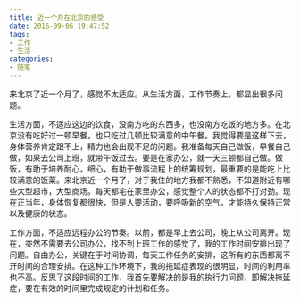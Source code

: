```yaml
---
title: 近一个月在北京的感受
date: 2016-09-06 19:47:52
tags:
- 工作
- 生活
categories:
- 随笔
---
```


来北京了近一个月了，感觉不太适应。从生活方面，工作节奏上，都显出很多问题。

生活方面，不适应这边的饮食，没南方吃的东西多，也没南方吃饭的地方多。在北京没有吃好过一顿早餐，也只吃过几顿比较满意的中午餐。我觉得要是这样下去，身体营养肯定跟不上，精力也会出现不足的问题。我准备每天自己做饭，早餐自己做，如果去公司上班，就带午饭过去。要是在家办公，就一天三顿都自己做。做饭，有助于培养耐心，细心，有助于做事流程上的统筹规划，最重要的是能吃上比较满意的饭菜。来北京近一个月了，对于我住的地方我都不熟悉，不知道附近有哪些大型超市，大型商场。每天都宅在家里办公，感觉整个人的状态都不打对劲。现在正当年，身体恢复都很快，但是人要活动，要呼吸新的空气，才能持久保持正常以及健康的状态。

<!-- more -->

工作方面，不适应远程办公的节奏。以前，都是早上去公司，晚上从公司离开。现在，突然不需要去公司办公，找不到上班工作的感觉了，我的工作时间安排出现了问题。自由办公，关键在于时间协调，每天工作任务的安排，这所有的东西都离不开时间的合理安排。在这种工作环境下，我的拖延症表现的很明显，时间的利用率也不高。反思了这段时间的工作，我首先要解决的是我的执行力问题，即解决拖延症，要在有效的时间里完成规定的计划和任务。